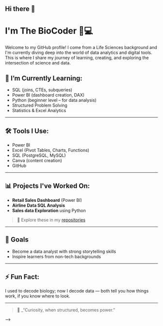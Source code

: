 ## Hi there 👋

# I'm The BioCoder 🌿💻

Welcome to my GitHub profile! I come from a Life Sciences background and I'm currently diving deep into the world of data analytics and digital tools. This is where I share my journey of learning, creating, and exploring the intersection of science and data.

## 🌱 I’m Currently Learning:
- SQL (joins, CTEs, subqueries)
- Power BI (dashboard creation, DAX)
- Python (beginner level – for data analysis)
- Structured Problem Solving
- Statistics & Excel Analytics

---

## 🛠️ Tools I Use:
- Power BI
- Excel (Pivot Tables, Charts, Functions)
- SQL (PostgreSQL, MySQL)
- Canva (content creation)
- GitHub

---

## 📊 Projects I've Worked On:
- **Retail Sales Dashboard** (Power BI)
- **Airline Data SQL Analysis**
- **Sales data Exploration** using Python

> 📁 Explore these in my [repositories](https://github.com/TheBioCoder55?tab=repositories)


---

## 🎯 Goals
- Become a data analyst with strong storytelling skills
- Inspire learners from non-tech backgrounds

---

## ⚡ Fun Fact:
I used to decode biology; now I decode data — both tell you how things work, if you know where to look.

---

> 🧠 _“Curiosity, when structured, becomes power.”

-->
